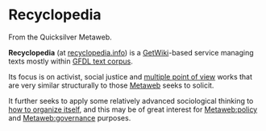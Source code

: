 
# Recyclopedia

From the Quicksilver Metaweb.

**Recyclopedia** (at [recyclopedia.info](/http-recyclopedia-info)) is a [GetWiki](/getwiki)-based service managing texts mostly within [GFDL text corpus](/gfdl-text-corpus).

Its focus is on activist, social justice and [multiple point of view](/multiple-point-of-view) works that are very similar structurally to those [Metaweb](/metaweb) seeks to solicit.

It further seeks to apply some relatively advanced sociological thinking to [how to organize itself](/metaweb-itself), and this may be of great interest for [Metaweb:policy](/metaweb-policy) and [Metaweb:governance](/metaweb-governance) purposes.
